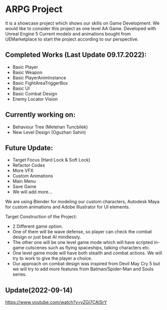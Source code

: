 # ARPG Project
It is a showcase project which shows our skills on Game Development. We would like to consider this project as one level AA Game. Developed with Unreal Engine 5
Current models and animations bought from UEMarketplace to start the project according to our perspective.

## Completed Works (Last Update 09.17.2022):
- Basic Player
- Basic Weapon
- Basic PlayerAnimInstance
- Basic FightAreaTriggerBox
- Basic UI
- Basic Combat Design
- Enemy Locator Vision

## Currently working on:
- Behaviour Tree    (Metehan Tuncbilek)
- New Level Design  (Oguzhan Sahin)

## Future Update:
- Target Focus (Hard Lock & Soft Lock)
- Refactor Codes
- More VFX
- Custom Animations
- Main Menu
- Save Game
- We will add more...

We are using Blender for modeling our custom characters, Autodesk Maya for custom animations and Adobe Illustrator for UI elements.

Target Construction of the Project:
- 2 Different game option. 
- One of them will be wave defense, so player can check the combat design or just beat AI mindlessly.
- The other one will be one level game mode which will have scripted in-game cutscenes such as flying spaceships, talking characters etc.
- One level game mode will have both stealth and combat actions. We will try to work to give the player a choice.
- Our approach on combat design was inspired from Devil May Cry 5 but we will try to add more features from Batman/Spider-Man and Souls series.

## Update(2022-09-14)
https://www.youtube.com/watch?v=yZGj7CAlSrY
